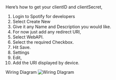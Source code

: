 Here’s how to get your clientID and clientSecret,
  1.  Login to Spotify for developers
  2.  Select Create New
  3.  Give it any Name and Description you would like.
  4.  For now just add any redirect URI,
  5.  Select WebAPI.
  6.  Select the required Checkbox.
  7.  Hit Save.
  8.  Settings
  9.  Edit,
  10.  Add the URI displayed by device.

Wiring Diagram
![Wiring DIagram](https://github.com/user-attachments/assets/b4e44b36-2615-4fc2-8501-6ba9b88f5ee8)
